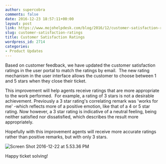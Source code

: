 ```yaml
---
author: supercobra
comments: false
date: 2016-12-23 18:57:11+00:00
layout: post
link: https://www.mojohelpdesk.com/blog/2016/12/customer-satisfaction-ratings/
slug: customer-satisfaction-ratings
title: Customer Satisfaction Ratings
wordpress_id: 2714
categories:
- Product Updates
---
```


Based on customer feedback, we have updated the customer satisfaction ratings in the user portal to match the ratings by email.  The new rating mechanism in the user interface allows the customer to choose between 1 and 5 stars when they close their ticket.

This improvement will help agents receive ratings that are more appropriate to the work performed.  For example, a rating of 3 stars is not a desirable achievement. Previously a 3 star rating's correlating remark was 'works for me' -which reflects more of a positive emotion, like that of a 4 or 5 star rating. Now however, a 3 star rating is indicative of a neutral feeling, being neither satisfied nor dissatisfied, which describes the result more appropriately.

Hopefully with this improvement agents will receive more accurate ratings rather than positive remarks, but with only 3 stars.



![Screen Shot 2016-12-22 at 5.53.36 PM](http://www.mojohelpdesk.com/blog/wordpress/wp-content/uploads/2016/12/Screen-Shot-2016-12-22-at-5.53.36-PM.png)



Happy ticket solving!
